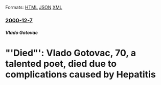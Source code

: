 
Formats: [HTML](/news/2000/12/7/died-vlado-gotovac-70-a-talented-poet-died-due-to-complications-caused-by-hepatitis.html)  [JSON](/news/2000/12/7/died-vlado-gotovac-70-a-talented-poet-died-due-to-complications-caused-by-hepatitis.json)  [XML](/news/2000/12/7/died-vlado-gotovac-70-a-talented-poet-died-due-to-complications-caused-by-hepatitis.xml)  

### [2000-12-7](/news/2000/12/7/index.md)

##### Vlado Gotovac
# "'Died"': Vlado Gotovac, 70, a talented poet, died due to complications caused by Hepatitis



